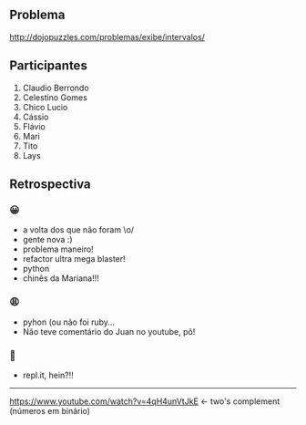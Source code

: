 ## Problema
http://dojopuzzles.com/problemas/exibe/intervalos/

## Participantes

1. Claudio Berrondo
2. Celestino Gomes
3. Chico Lucio
4. Cássio
5. Flávio
6. Mari
7. Tito
8. Lays

## Retrospectiva

### 😀

- a volta dos que não foram \o/
- gente nova :)
- problema maneiro!
- refactor ultra mega blaster!
- python
- chinês da Mariana!!!

### 😩

- pyhon (ou  não foi ruby...
- Não teve comentário do Juan no youtube, pô!

### 🤫

- repl.it, hein?!!

-------
https://www.youtube.com/watch?v=4qH4unVtJkE <- two's complement (números em binário)